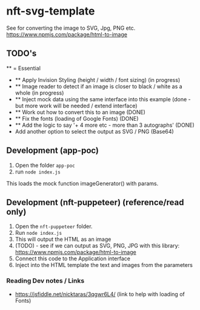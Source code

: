# nft-svg-template

See for converting the image to SVG, Jpg, PNG etc.
https://www.npmjs.com/package/html-to-image

## TODO's

** = Essential

- ** Apply Invision Styling (height / width / font sizing) (in progress)
- ** Image reader to detect if an image is closer to black / white as a whole (in progress)
- ** Inject mock data using the same interface into this example (done - but more work will be needed / extend interface)
- ** Work out how to convert this to an image (DONE)
- ** Fix the fonts (loading of Google Fonts) (DONE)
- ** Add the logic to say '+ 4 more etc - more than 3 autographs' (DONE)
- Add another option to select the output as SVG / PNG (Base64)

## Development (app-poc) 

1. Open the folder `app-poc`
2. run `node index.js`

This loads the mock function imageGenerator() with params.

## Development (nft-puppeteer) (reference/read only)

1. Open the `nft-puppeteer` folder. 
2. Run `node index.js`
3. This will output the HTML as an image
4. (TODO) - see if we can output as SVG, PNG, JPG with this library: https://www.npmjs.com/package/html-to-image
5. Connect this code to the Application interface
6. Inject into the HTML template the text and images from the parameters

### Reading Dev notes / Links

- https://jsfiddle.net/nicktaras/3qgwr6L4/ (link to help with loading of Fonts)